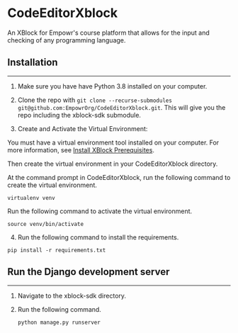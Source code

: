 # CodeEditorXblock

An XBlock for Empowr's course platform that allows for the input and checking of any programming language.

## Installation

---

1. Make sure you have have Python 3.8 installed on your computer.

2. Clone the repo with `git clone --recurse-submodules git@github.com:EmpowrOrg/CodeEditorXblock.git`. This will give you the repo including the xblock-sdk submodule.

3. Create and Activate the Virtual Environment:

You must have a virtual environment tool installed on your computer. For more information, see [Install XBlock Prerequisites](https://edx.readthedocs.io/projects/xblock-tutorial/en/latest/getting_started/prereqs.html).

Then create the virtual environment in your CodeEditorXblock directory.

At the command prompt in CodeEditorXblock, run the following command to create the virtual environment.

`virtualenv venv`

Run the following command to activate the virtual environment.

`source venv/bin/activate`

4. Run the following command to install the requirements.

`pip install -r requirements.txt`

## Run the Django development server

---

1. Navigate to the xblock-sdk directory.

2. Run the following command.

   `python manage.py runserver`
